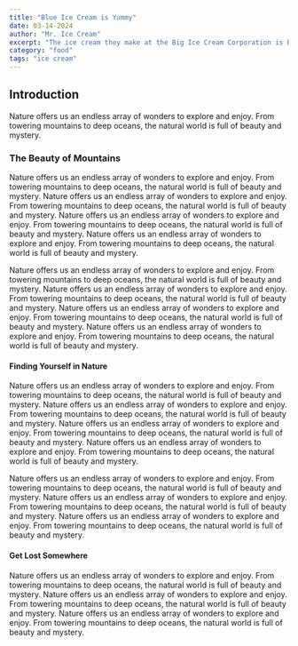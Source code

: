 ```yaml
---
title: "Blue Ice Cream is Yummy"
date: 03-14-2024
author: "Mr. Ice Cream"
excerpt: "The ice cream they make at the Big Ice Cream Corporation is beyond the mark."
category: "food"
tags: "ice cream"
---
```

## Introduction

Nature offers us an endless array of wonders to explore and enjoy. From towering mountains to deep oceans, the natural world is full of beauty and mystery.

### The Beauty of Mountains

Nature offers us an endless array of wonders to explore and enjoy. From towering mountains to deep oceans, the natural world is full of beauty and mystery.
Nature offers us an endless array of wonders to explore and enjoy. From towering mountains to deep oceans, the natural world is full of beauty and mystery.
Nature offers us an endless array of wonders to explore and enjoy. From towering mountains to deep oceans, the natural world is full of beauty and mystery.
Nature offers us an endless array of wonders to explore and enjoy. From towering mountains to deep oceans, the natural world is full of beauty and mystery.

Nature offers us an endless array of wonders to explore and enjoy. From towering mountains to deep oceans, the natural world is full of beauty and mystery.
Nature offers us an endless array of wonders to explore and enjoy. From towering mountains to deep oceans, the natural world is full of beauty and mystery.
Nature offers us an endless array of wonders to explore and enjoy. From towering mountains to deep oceans, the natural world is full of beauty and mystery.
Nature offers us an endless array of wonders to explore and enjoy. From towering mountains to deep oceans, the natural world is full of beauty and mystery.

#### Finding Yourself in Nature

Nature offers us an endless array of wonders to explore and enjoy. From towering mountains to deep oceans, the natural world is full of beauty and mystery.
Nature offers us an endless array of wonders to explore and enjoy. From towering mountains to deep oceans, the natural world is full of beauty and mystery.
Nature offers us an endless array of wonders to explore and enjoy. From towering mountains to deep oceans, the natural world is full of beauty and mystery.
Nature offers us an endless array of wonders to explore and enjoy. From towering mountains to deep oceans, the natural world is full of beauty and mystery.

Nature offers us an endless array of wonders to explore and enjoy. From towering mountains to deep oceans, the natural world is full of beauty and mystery.
Nature offers us an endless array of wonders to explore and enjoy. From towering mountains to deep oceans, the natural world is full of beauty and mystery.
Nature offers us an endless array of wonders to explore and enjoy. From towering mountains to deep oceans, the natural world is full of beauty and mystery.

#### Get Lost Somewhere

Nature offers us an endless array of wonders to explore and enjoy. From towering mountains to deep oceans, the natural world is full of beauty and mystery.
Nature offers us an endless array of wonders to explore and enjoy. From towering mountains to deep oceans, the natural world is full of beauty and mystery.
Nature offers us an endless array of wonders to explore and enjoy. From towering mountains to deep oceans, the natural world is full of beauty and mystery.

